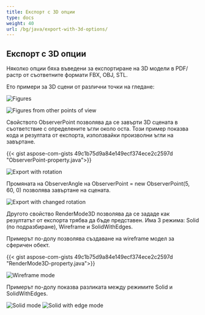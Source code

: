 ```yaml
---
title: Експорт с 3D опции
type: docs
weight: 40
url: /bg/java/export-with-3d-options/
---
```


## **Експорт с 3D опции**

Няколко опции бяха въведени за експортиране на 3D модели в PDF/растр от съответните формати FBX, OBJ, STL.

Ето примери за 3D сцени от различни точки на гледане:

![Figures](/_assets/fig1.png)

![Figures from other points of view](/_assets/fig2.png)

Свойството ObserverPoint позволява да се завърти 3D сцената в съответствие с определените ъгли около оста. Този пример показва кода и резултата от експорта, използвайки произволни ъгли на завъртане.

{{< gist aspose-com-gists 49c1b75d9a84e149ecf374ece2c2597d "ObserverPoint-property.java">}}

![Export with rotation](/_assets/fig3.png)

Промяната на ObserverAngle на ObserverPoint = new ObserverPoint(5, 60, 0) позволява завъртане на сцената.

![Export with changed rotation](/_assets/fig4.png)

Другото свойство RenderMode3D позволява да се зададе как резултатът от експорта трябва да бъде представен. Има 3 режима: Solid (по подразбиране), Wireframe и SolidWithEdges.

Примерът по-долу позволява създаване на wireframe модел за сферичен обект.

{{< gist aspose-com-gists 49c1b75d9a84e149ecf374ece2c2597d "RenderMode3D-property.java">}}

![Wireframe mode](/_assets/fig5.png)

Примерът по-долу показва разликата между режимите Solid и SolidWithEdges.

![Solid mode](/_assets/fig6.png)
![Solid with edge mode](/_assets/fig7.png)
